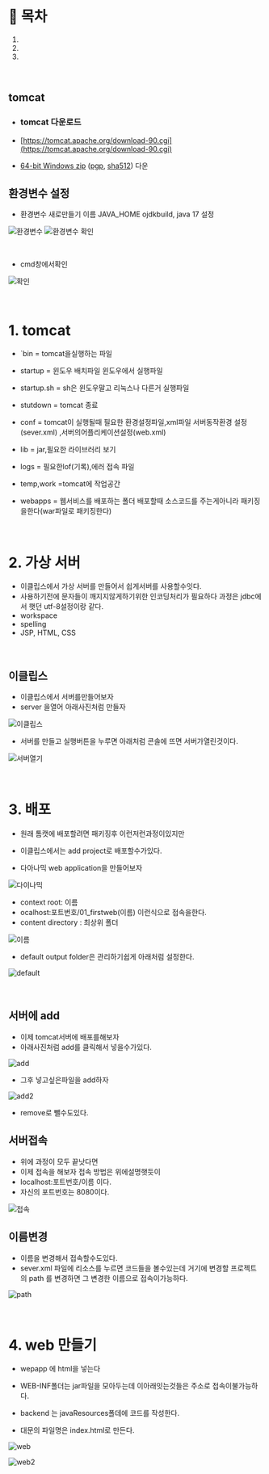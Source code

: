 # 🔖 목차
1.
2.
3.

<br/>

## tomcat
- ### tomcat 다운로드

- [https://tomcat.apache.org/download-90.cgi](https://tomcat.apache.org/download-90.cgi)

- [64-bit Windows zip](https://dlcdn.apache.org/tomcat/tomcat-9/v9.0.75/bin/apache-tomcat-9.0.75-windows-x64.zip) ([pgp](https://downloads.apache.org/tomcat/tomcat-9/v9.0.75/bin/apache-tomcat-9.0.75-windows-x64.zip.asc), [sha512](https://downloads.apache.org/tomcat/tomcat-9/v9.0.75/bin/apache-tomcat-9.0.75-windows-x64.zip.sha512)) 다운

## 환경변수 설정


-  환경변수   새로만들기 이름 JAVA_HOME ojdkbuild, java 17 설정

![환경변수](https://user-images.githubusercontent.com/126074577/239743296-ef12121d-a033-4f31-9598-aeb404f8f882.png)
![환경변수 확인](https://user-images.githubusercontent.com/126074577/239743314-3b437b18-3a35-40c8-8452-89d51c4b0be1.png)

<br/>

- cmd창에서확인

![확인](https://user-images.githubusercontent.com/126074577/239743311-e5ef4bef-10c2-4147-a357-50fb828b3650.png)






<br/>

# 1. tomcat
- `bin = tomcat을실행하는 파일
- startup = 윈도우 배치파일 윈도우에서 실행파일
- startup.sh = sh은 윈도우말고 리눅스나 다른거 실행파일
- stutdown = tomcat 종료


- conf = tomcat이 실행될때 필요한 환경설정파일,xml파일 서버동작환경 설정(sever.xml) ,서버의어플리케이션설정(web.xml)

- lib = jar,필요한 라이브러리 보기

- logs = 필요한lof(기록),에러 접속 파일

- temp,work =tomcat에 작업공간

- webapps = 웹서비스를 배포하는 폴더 배포할때 소스코드를 주는게아니라 패키징을한다(war파일로 패키징한다)


<br/>


# 2. 가상 서버
- 이클립스에서 가상 서버를 만들어서 쉽게서버를 사용할수잇다.
- 사용하기전에 문자들이 깨지지않게하기위한 인코딩처리가 필요하다 과정은 jdbc에서 햇던 utf-8설정이랑 같다.
- workspace
- spelling
- JSP, HTML, CSS

<br/>

## 이클립스

- 이클립스에서 서버를만들어보자
- server 을열어 아래사진처럼 만들자

![이클립스](https://user-images.githubusercontent.com/126074577/239743559-2f67de23-074c-41b9-a6da-3b66965ee77c.png)

- 서버를 만들고 실행버튼을 누루면 아래처럼 콘솔에 뜨면 서버가열린것이다.

![서버열기](https://user-images.githubusercontent.com/126074577/239743563-bf57fb18-4bdc-40ed-adb8-efe4c66e5528.png)

<br/>

# 3. 배포
- 원래 톰캣에 배포할려면 패키징후 이런저런과정이있지만
- 이클립스에서는 add project로 배포할수가있다.



- 다아나믹 web application을 만들어보자

![다이나믹](https://user-images.githubusercontent.com/126074577/239743769-5cf8867d-67f8-4206-b17f-82f3f108688d.png)

- context root: 이름
- ocalhost:포트번호/01_firstweb(이름) 이런식으로 접속을한다.
- content directory : 최상위 폴더

![이름](https://user-images.githubusercontent.com/126074577/239743808-dae28814-5469-4fb5-8eb7-7833df89bc66.png)

- default output folder은 관리하기쉽게 아래처럼 설정한다.

![default](https://user-images.githubusercontent.com/126074577/239743802-72e9ee50-86ee-4fae-ad9a-96a0dc0a30b5.png)

<br/>

## 서버에 add

- 이제 tomcat서버에 배포를해보자
- 아래사진처럼 add를 클릭해서 넣을수가있다.

![add](https://user-images.githubusercontent.com/126074577/239743953-b75352ff-d0a0-4cbd-af06-9221143e0975.png)

- 그후 넣고싶은파일을 add하자

![add2](https://user-images.githubusercontent.com/126074577/239743951-4d62a72c-7e33-47de-a05b-85002b4c6fd0.png)

- remove로 뺄수도있다.

## 서버접속

- 위에 과정이 모두 끝낫다면
- 이제 접속을 해보자 접속 방법은 위에설명햇듯이
- localhost:포트번호/이름 이다.
- 자신의 포트번호는 8080이다.

![접속](https://user-images.githubusercontent.com/126074577/239743949-a06e940f-7ea5-4081-9442-5d4632b267f2.png)

## 이름변경
- 이름을 변경해서 접속할수도있다.
- sever.xml 파일에 리소스를 누르면 코드들을 볼수있는데 거기에 변경할 프로젝트의 path 를 변경하면 그 변경한 이름으로 접속이가능하다.

![path](https://user-images.githubusercontent.com/126074577/239744075-9c9e4dad-a7e1-4f24-aca5-5ab42736a1b1.png)

<br/>


# 4. web 만들기
- wepapp 에 html을 넣는다
- WEB-INF폴더는 jar파일을 모아두는데 이아래잇는것들은 주소로 접속이불가능하다.
- backend 는 javaResources폴데에 코드를 작성한다.

- 대문의 파일명은 index.html로 만든다.

![web](https://user-images.githubusercontent.com/126074577/239744469-07d7791f-b47a-4fff-9bc2-8f4c9647eb1a.png)

![web2](https://user-images.githubusercontent.com/126074577/239744279-b346af91-7469-485e-84a1-840815ab9d0b.png)

<br/>






    




